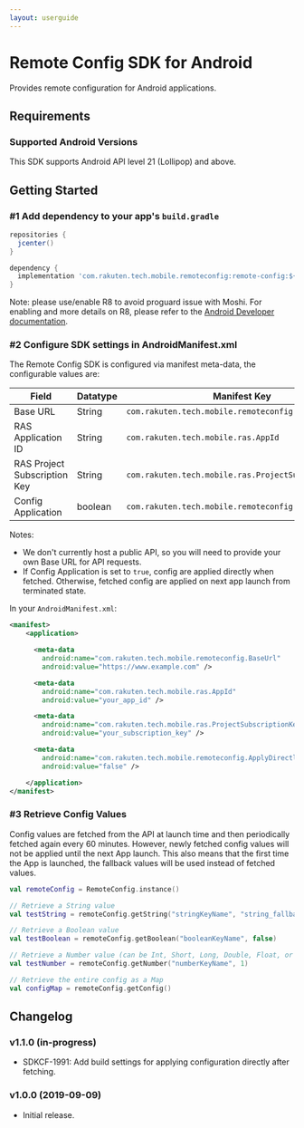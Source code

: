```yaml
---
layout: userguide
---
```


# Remote Config SDK for Android

Provides remote configuration for Android applications.

## Requirements

### Supported Android Versions

This SDK supports Android API level 21 (Lollipop) and above.

## Getting Started

### #1 Add dependency to your app's `build.gradle`

```groovy
repositories {
  jcenter()
}

dependency {
  implementation 'com.rakuten.tech.mobile.remoteconfig:remote-config:${latest_version}'
}
```

Note: please use/enable R8 to avoid proguard issue with Moshi. For enabling and more details on R8, please refer to the [Android Developer documentation](https://developer.android.com/studio/build/shrink-code).

### #2 Configure SDK settings in AndroidManifest.xml
The Remote Config SDK is configured via manifest meta-data, the configurable values are:

| Field                        | Datatype| Manifest Key                                         | Optional   | Default   |
|------------------------------|---------|------------------------------------------------------|------------|---------- |
| Base URL                     | String  | `com.rakuten.tech.mobile.remoteconfig.BaseUrl`       | ❌         | 🚫        |
| RAS Application ID           | String  | `com.rakuten.tech.mobile.ras.AppId`                  | ❌         | 🚫        |
| RAS Project Subscription Key | String  | `com.rakuten.tech.mobile.ras.ProjectSubscriptionKey` | ❌         | 🚫        |
| Config Application           | boolean | `com.rakuten.tech.mobile.remoteconfig.ApplyDirectly` | ✅         | `false`   |

Notes:
* We don't currently host a public API, so you will need to provide your own Base URL for API requests.
* If Config Application is set to `true`, config are applied directly when fetched. Otherwise, fetched config are applied on next app launch from terminated state.

In your `AndroidManifest.xml`:

```xml
<manifest>
    <application>

      <meta-data
        android:name="com.rakuten.tech.mobile.remoteconfig.BaseUrl"
        android:value="https://www.example.com" />

      <meta-data
        android:name="com.rakuten.tech.mobile.ras.AppId"
        android:value="your_app_id" />

      <meta-data
        android:name="com.rakuten.tech.mobile.ras.ProjectSubscriptionKey"
        android:value="your_subscription_key" />

      <meta-data
        android:name="com.rakuten.tech.mobile.remoteconfig.ApplyDirectly"
        android:value="false" />

    </application>
</manifest>
```

### #3 Retrieve Config Values

Config values are fetched from the API at launch time and then periodically fetched again every 60 minutes.
However, newly fetched config values will not be applied until the next App launch.
This also means that the first time the App is launched, the fallback values will be used instead of fetched values.

```kotlin
val remoteConfig = RemoteConfig.instance()

// Retrieve a String value
val testString = remoteConfig.getString("stringKeyName", "string_fallback_value")

// Retrieve a Boolean value
val testBoolean = remoteConfig.getBoolean("booleanKeyName", false)

// Retrieve a Number value (can be Int, Short, Long, Double, Float, or Byte)
val testNumber = remoteConfig.getNumber("numberKeyName", 1)

// Retrieve the entire config as a Map
val configMap = remoteConfig.getConfig()
```

## Changelog

### v1.1.0 (in-progress)
- SDKCF-1991: Add build settings for applying configuration directly after fetching.

### v1.0.0 (2019-09-09)

- Initial release.
